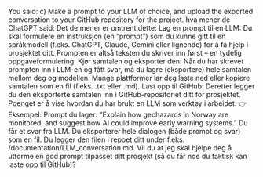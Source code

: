 You said:
c) Make a prompt to your LLM of choice, and upload the exported conversation to your GitHub repository for the project. hva mener de
ChatGPT said:
Det de mener er omtrent dette:
Lag en prompt til en LLM: Du skal formulere en instruksjon (en “prompt”) som du kunne gitt til en språkmodell (f.eks. ChatGPT, Claude, Gemini eller lignende) for å få hjelp i prosjektet ditt. Prompten er altså teksten du skriver inn først – en tydelig oppgaveformulering.
Kjør samtalen og eksporter den: Når du har skrevet prompten inn i LLM-en og fått svar, må du lagre (eksportere) hele samtalen mellom deg og modellen. Mange plattformer lar deg laste ned eller kopiere samtalen som en fil (f.eks. .txt eller .md).
Last opp til GitHub: Deretter legger du den eksporterte samtalen inn i GitHub-repositoriet ditt for prosjektet. Poenget er å vise hvordan du har brukt en LLM som verktøy i arbeidet.
👉 Eksempel:
Prompt du lager: “Explain how geohazards in Norway are monitored, and suggest how AI could improve early warning systems.”
Du får et svar fra LLM.
Du eksporterer hele dialogen (både prompt og svar) som en fil.
Du legger den filen i repoet ditt under f.eks. /documentation/LLM_conversation.md.
Vil du at jeg skal hjelpe deg å utforme en god prompt tilpasset ditt prosjekt (så du får noe du faktisk kan laste opp til GitHub)?